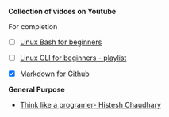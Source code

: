 
**Collection of vidoes on Youtube**

For completion 
* [ ] [Linux Bash for beginners](https://www.youtube.com/watch?v=oxuRxtrO2Ag)
* [ ] [Linux CLI for beginners - playlist](https://www.youtube.com/watch?v=YHFzr-akOas&list=PLS1QulWo1RIb9WVQGJ_vh-RQusbZgO_As)
* [x] [Markdown for Github](https://guides.github.com/features/mastering-markdown/)


**General Purpose**

* [Think like a programer- Histesh Chaudhary](https://www.youtube.com/watch?v=5yJ38OWKcU0)
